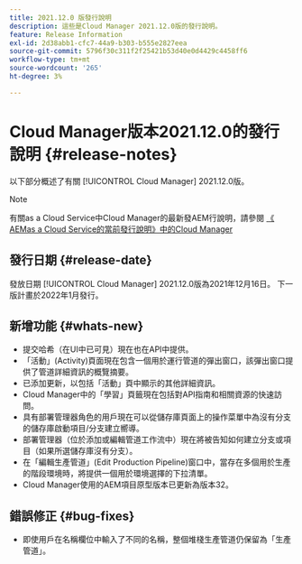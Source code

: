 ```yaml
---
title: 2021.12.0 版發行說明
description: 這些是Cloud Manager 2021.12.0版的發行說明。
feature: Release Information
exl-id: 2d38abb1-cfc7-44a9-b303-b555e2827eea
source-git-commit: 5796f30c311f2f25421b53d40e0d4429c4458ff6
workflow-type: tm+mt
source-wordcount: '265'
ht-degree: 3%

---
```


# Cloud Manager版本2021.12.0的發行說明 {#release-notes}

以下部分概述了有關 [!UICONTROL Cloud Manager] 2021.12.0版。

>[!NOTE]
>
>有關as a Cloud Service中Cloud Manager的最新發AEM行說明，請參閱 [《 AEMas a Cloud Service的當前發行說明》中的Cloud Manager](https://experienceleague.adobe.com/docs/experience-manager-cloud-service/content/implementing/using-cloud-manager/release-notes-cloud-manager/release-notes-cm-current.html)

## 發行日期 {#release-date}

發放日期 [!UICONTROL Cloud Manager] 2021.12.0版為2021年12月16日。 下一版計畫於2022年1月發行。

## 新增功能 {#whats-new}

* 提交哈希（在UI中已可見）現在也在API中提供。
* 「活動」(Activity)頁面現在包含一個用於運行管道的彈出窗口，該彈出窗口提供了管道詳細資訊的概覽摘要。
* 已添加更新，以包括「活動」頁中顯示的其他詳細資訊。
* Cloud Manager中的「學習」頁籤現在包括對API指南和相關資源的快速訪問。
* 具有部署管理器角色的用戶現在可以從儲存庫頁面上的操作菜單中為沒有分支的儲存庫啟動項目/分支建立嚮導。
* 部署管理器（位於添加或編輯管道工作流中）現在將被告知如何建立分支或項目（如果所選儲存庫沒有分支）。
* 在「編輯生產管道」(Edit Production Pipeline)窗口中，當存在多個用於生產的階段環境時，將提供一個用於環境選擇的下拉清單。
* Cloud Manager使用的AEM項目原型版本已更新為版本32。

## 錯誤修正 {#bug-fixes}

* 即使用戶在名稱欄位中輸入了不同的名稱，整個堆棧生產管道仍保留為「生產管道」。
